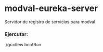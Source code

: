 # modval-eureka-server
Servidor de registro de servicios para modval

### Ejercutar:
  ./gradlew bootRun
